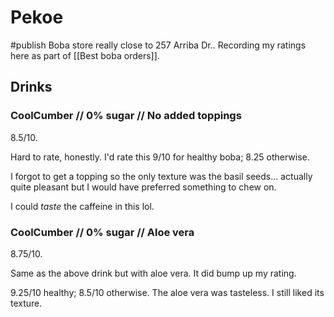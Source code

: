 # Pekoe
#publish 
Boba store really close to 257 Arriba Dr.. Recording my ratings here as part of [[Best boba orders]].

## Drinks
### CoolCumber // 0% sugar // No added toppings
8.5/10.

Hard to rate, honestly. I'd rate this 9/10 for healthy boba; 8.25 otherwise.

I forgot to get a topping so the only texture was the basil seeds... actually quite pleasant but I would have preferred something to chew on.

I could _taste_ the caffeine in this lol.

### CoolCumber // 0% sugar // Aloe vera
8.75/10.

Same as the above drink but with aloe vera. It did bump up my rating.

9.25/10 healthy; 8.5/10 otherwise. The aloe vera was tasteless. I still liked its texture.

